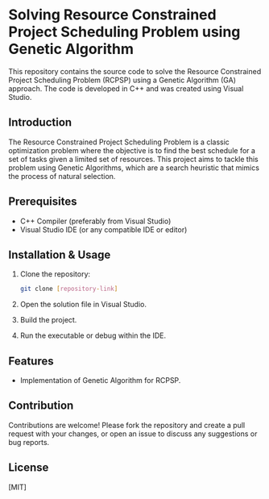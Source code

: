 
# Solving Resource Constrained Project Scheduling Problem using Genetic Algorithm

This repository contains the source code to solve the Resource Constrained Project Scheduling Problem (RCPSP) using a Genetic Algorithm (GA) approach. The code is developed in C++ and was created using Visual Studio.

## Introduction

The Resource Constrained Project Scheduling Problem is a classic optimization problem where the objective is to find the best schedule for a set of tasks given a limited set of resources. This project aims to tackle this problem using Genetic Algorithms, which are a search heuristic that mimics the process of natural selection.

## Prerequisites

- C++ Compiler (preferably from Visual Studio)
- Visual Studio IDE (or any compatible IDE or editor)

## Installation & Usage

1. Clone the repository:
   ```bash
   git clone [repository-link]
   ```

2. Open the solution file in Visual Studio.

3. Build the project.

4. Run the executable or debug within the IDE.



## Features

- Implementation of Genetic Algorithm for RCPSP.


## Contribution

Contributions are welcome! Please fork the repository and create a pull request with your changes, or open an issue to discuss any suggestions or bug reports.

## License

[MIT]

